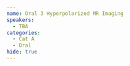 ```yaml
---
name: Oral 3 Hyperpolarized MR Imaging
speakers:
  - TBA
categories:
  - Cat A
  - Oral
hide: true
---
```

